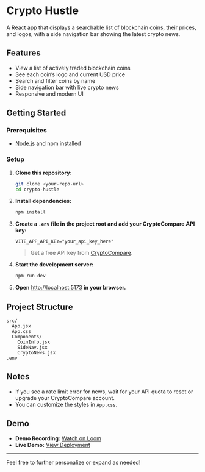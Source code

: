 # Crypto Hustle

A React app that displays a searchable list of blockchain coins, their prices, and logos, with a side navigation bar showing the latest crypto news.

## Features

- View a list of actively traded blockchain coins
- See each coin’s logo and current USD price
- Search and filter coins by name
- Side navigation bar with live crypto news
- Responsive and modern UI

## Getting Started

### Prerequisites

- [Node.js](https://nodejs.org/) and npm installed

### Setup

1. **Clone this repository:**
    ```sh
    git clone <your-repo-url>
    cd crypto-hustle
    ```
2. **Install dependencies:**
    ```sh
    npm install
    ```
3. **Create a `.env` file in the project root and add your CryptoCompare API key:**
    ```env
    VITE_APP_API_KEY="your_api_key_here"
    ```
    > Get a free API key from [CryptoCompare](https://www.cryptocompare.com/).

4. **Start the development server:**
    ```sh
    npm run dev
    ```

5. **Open** [http://localhost:5173](http://localhost:5173) **in your browser.**

## Project Structure

```
src/
  App.jsx
  App.css
  Components/
    CoinInfo.jsx
    SideNav.jsx
    CryptoNews.jsx
.env
```

## Notes

- If you see a rate limit error for news, wait for your API quota to reset or upgrade your CryptoCompare account.
- You can customize the styles in `App.css`.

## Demo

- **Demo Recording:** [Watch on Loom](https://www.loom.com/share/d24eab3a21214821bc2c86ce0ddebc16?sid=87a4ef2d-2b5a-43f9-886c-ae86b65bf455)
- **Live Demo:** [View Deployment](https://cozy-brigadeiros-5ebb5f.netlify.app)

---

Feel free to further personalize or expand as needed!